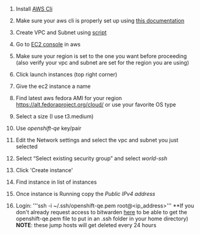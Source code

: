 1. Install [AWS Cli](https://docs.aws.amazon.com/cli/latest/userguide/getting-started-install.html)
2. Make sure your aws cli is properly set up using [this documentation](https://docs.aws.amazon.com/cli/latest/userguide/cli-configure-quickstart.html)
3. Create VPC and Subnet using [script](aws_create_jump_vpc.sh)
4. Go to [EC2 console](https://us-west-2.console.aws.amazon.com/ec2/v2/home?region=us-west-2#LaunchInstances) in aws
5. Make sure your region is set to the one you want before proceeding (also verify your vpc and subnet are set for the region you are using)
6. Click launch instances (top right corner)
7. Give the ec2 instance a name
8. Find latest aws fedora AMI for your region https://alt.fedoraproject.org/cloud/ or use your favorite OS type
9. Select a size (I use t3.medium)
10. Use *openshift-qe* key/pair
11. Edit the Network settings and select the vpc and subnet you just selected 
12. Select “Select existing security group” and select *world-ssh*
13. Click 'Create instance'
14. Find instance in list of instances 
15. Once instance is Running copy the *Public IPv4 address*

16. Login: 
'''ssh -i ~/.ssh/openshift-qe.pem root@<ip_address>'''
**If you don't already request access to bitwarden [here](https://source.redhat.com/departments/it/it-information-security/wiki/intro_to_bitwarden_password_management_and_frequently_asked_questions) to be able to get the openshift-qe.pem file to put in an .ssh folder in your home directory)
**NOTE**: these jump hosts will get deleted every 24 hours 
